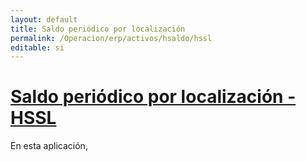 ```yaml
---
layout: default
title: Saldo periódico por localización
permalink: /Operacion/erp/activos/hsaldo/hssl
editable: si
---
```


# [**Saldo periódico por localización - HSSL**](http://docs.oasiscom.com/Operacion/erp/activos/hsaldo/hssl)

En esta aplicación, 
